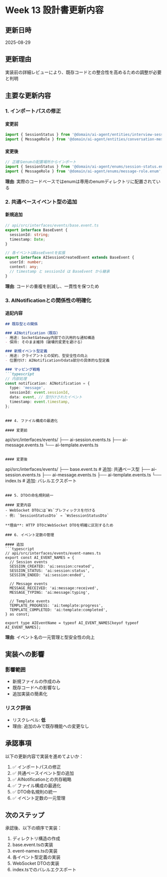 # Week 13 設計書更新内容

## 更新日時
2025-08-29

## 更新理由
実装前の詳細レビューにより、既存コードとの整合性を高めるための調整が必要と判明

## 主要な更新内容

### 1. インポートパスの修正

#### 変更前
```typescript
import { SessionStatus } from '@domain/ai-agent/entities/interview-session.entity';
import { MessageRole } from '@domain/ai-agent/entities/conversation-message.entity';
```

#### 変更後
```typescript
// 正確なenumの配置場所からインポート
import { SessionStatus } from '@domain/ai-agent/enums/session-status.enum';
import { MessageRole } from '@domain/ai-agent/enums/message-role.enum';
```

**理由**: 実際のコードベースではenumは専用のenumディレクトリに配置されている

### 2. 共通ベースイベント型の追加

#### 新規追加
```typescript
// api/src/interfaces/events/base.event.ts
export interface BaseEvent {
  sessionId: string;
  timestamp: Date;
}

// 各イベントはBaseEventを拡張
export interface AISessionCreatedEvent extends BaseEvent {
  userId: number;
  context: any;
  // timestamp と sessionId は BaseEvent から継承
}
```

**理由**: コードの重複を削減し、一貫性を保つため

### 3. AINotificationとの関係性の明確化

#### 追記内容
```markdown
## 既存型との関係

### AINotification（既存）
- 用途: SocketGateway内部での汎用的な通知構造
- 保持: そのまま維持（破壊的変更を避ける）

### 新規イベント型定義
- 用途: クライアントとの契約、型安全性の向上
- 位置付け: AINotificationのdata部分の具体的な型定義

### マッピング戦略
```typescript
// 内部処理
const notification: AINotification = {
  type: 'message',
  sessionId: event.sessionId,
  data: event, // 型付けされたイベント
  timestamp: event.timestamp,
};
```
```

### 4. ファイル構成の最適化

#### 変更前
```
api/src/interfaces/events/
├── ai-session.events.ts
├── ai-message.events.ts
└── ai-template.events.ts
```

#### 変更後
```
api/src/interfaces/events/
├── base.event.ts          # 追加: 共通ベース型
├── ai-session.events.ts
├── ai-message.events.ts
├── ai-template.events.ts
└── index.ts               # 追加: バレルエクスポート
```

### 5. DTOの命名規則統一

#### 変更内容
- WebSocket DTOには`Ws`プレフィックスを付ける
- 例: `SessionStatusDto` → `WsSessionStatusDto`

**理由**: HTTP DTOとWebSocket DTOを明確に区別するため

### 6. イベント定数の管理

#### 追加
```typescript
// api/src/interfaces/events/event-names.ts
export const AI_EVENT_NAMES = {
  // Session events
  SESSION_CREATED: 'ai:session:created',
  SESSION_STATUS: 'ai:session:status',
  SESSION_ENDED: 'ai:session:ended',
  
  // Message events  
  MESSAGE_RECEIVED: 'ai:message:received',
  MESSAGE_TYPING: 'ai:message:typing',
  
  // Template events
  TEMPLATE_PROGRESS: 'ai:template:progress',
  TEMPLATE_COMPLETED: 'ai:template:completed',
} as const;

export type AIEventName = typeof AI_EVENT_NAMES[keyof typeof AI_EVENT_NAMES];
```

**理由**: イベント名の一元管理と型安全性の向上

## 実装への影響

### 影響範囲
- 新規ファイルの作成のみ
- 既存コードへの影響なし
- 追加実装の簡素化

### リスク評価
- リスクレベル: **低**
- 理由: 追加のみで既存機能への変更なし

## 承認事項

以下の更新内容で実装を進めてよいか：

1. ✅ インポートパスの修正
2. ✅ 共通ベースイベント型の追加
3. ✅ AINotificationとの共存戦略
4. ✅ ファイル構成の最適化
5. ✅ DTO命名規則の統一
6. ✅ イベント定数の一元管理

## 次のステップ

承認後、以下の順序で実装：

1. ディレクトリ構造の作成
2. base.event.tsの実装
3. event-names.tsの実装
4. 各イベント型定義の実装
5. WebSocket DTOの実装
6. index.tsでのバレルエクスポート